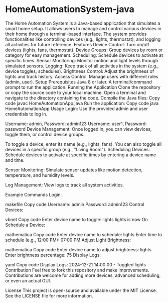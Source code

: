 # HomeAutomationSystem-java
The Home Automation System is a Java-based application that simulates a smart home setup. It allows users to manage and control various devices in their home through a terminal-based interface. The system provides functionalities like controlling devices (e.g., lights, thermostat), and logging all activities for future reference.
Features
Device Control: Turn on/off devices (lights, fans, thermostat).
Device Groups: Group devices by room or category for easy management.
Scheduling: Schedule devices to activate at specific times.
Sensor Monitoring: Monitor motion and light levels through simulated sensors.
Logging: Keep track of all activities in the system (e.g., device toggles, schedules).
Brightness Control: Adjust the brightness of lights and track history.
Access Control: Manage users with different roles (admin, user).
Setup
Prerequisites
Java 8 or later.
A terminal/command prompt to run the application.
Running the Application
Clone the repository or copy the source code to your local machine.
Open a terminal and navigate to the directory containing the code.
Compile the Java files:
Copy code
javac HomeAutomationApp.java
Run the application:
Copy code
java HomeAutomationApp
Usage
Login: Use the provided admin and user credentials to log in.

Username: admin, Password: admin123
Username: user1, Password: password
Device Management: Once logged in, you can view devices, toggle them, or control device groups.

To toggle a device, enter its name (e.g., lights, fans).
You can also toggle all devices in a specific group (e.g., "Living Room").
Scheduling Devices: Schedule devices to activate at specific times by entering a device name and time.

Sensor Monitoring: Simulate sensor updates like motion detection, temperature, and humidity levels.

Log Management: View logs to track all system activities.

Example Commands
Login:

makefile
Copy code
Username: admin
Password: admin123
Control Devices:

vbnet
Copy code
Enter device name to toggle: lights
lights is now On
Schedule a Device:

mathematica
Copy code
Enter device name to schedule: lights
Enter time to schedule (e.g., 12:00 PM): 07:00 PM
Adjust Light Brightness:

mathematica
Copy code
Enter device name to adjust brightness: lights
Enter brightness percentage: 75
Display Logs:

yaml
Copy code
Display Logs:
2024-12-21 14:00:00 - Toggled lights
Contribution
Feel free to fork this repository and make improvements. Contributions are welcome for adding more devices, advanced scheduling, or even an actual GUI.

License
This project is open-source and available under the MIT License. See the LICENSE file for more information.
